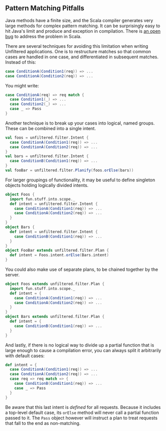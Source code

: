 Pattern Matching Pitfalls
-------------------------

Java methods have a finite size, and the Scala compiler generates very
large methods for complex pattern matching. It can be surprisingly
easy to hit Java's limit and produce and exception in compilation. There
is [an open bug][1133] to address the problem in Scala.

[1133]: https://lampsvn.epfl.ch/trac/scala/ticket/1133

There are several techniques for avoiding this limitation when writing
Unfiltered applications. One is to restructure matches so that common
cases are handled in one case, and differentiated in subsequent
matches. Instead of this:

```scala
case ConditionA(Condition1(req)) => ...
case ConditionA(Condition2(req)) => ...
```
You might write:

```scala
case ConditionA(req) => req match {
  case Condition1(_) => ...
  case Condition2(_) => ...
  case _ => Pass
}
```
Another technique is to break up your cases into logical, named
groups. These can be combined into a single intent.

```scala
val foos = unfiltered.filter.Intent {
  case ConditionA(Condition1(req)) => ...
  case ConditionA(Condition2(req)) => ...
}
val bars = unfiltered.filter.Intent {
  case ConditionB(Condition1(req)) => ...
}
val fooBar = unfiltered.filter.Planify(foos.orElse(bars))
```
For larger groupings of functionality, it may be useful to define
singleton objects holding logically divided intents.

```scala
object Foos {
  import fun.stuff.into.scope._
  def intent = unfiltered.filter.Intent {
    case ConditionA(Condition1(req)) => ...
    case ConditionA(Condition2(req)) => ...
  }
}
object Bars {
  def intent = unfiltered.filter.Intent {
    case ConditionB(Condition1(req)) => ...
  }
}
object FooBar extends unfiltered.filter.Plan {
  def intent = Foos.intent.orElse(Bars.intent)
}
```
You could also make use of separate plans, to be chained together by
the server.

```scala
object Foos extends unfiltered.filter.Plan {
  import fun.stuff.into.scope._
  def intent = {
    case ConditionA(Condition1(req)) => ...
    case ConditionA(Condition2(req)) => ...
  }
}
object Bars extends unfiltered.filter.Plan {
  def intent = {
    case ConditionB(Condition1(req)) => ...
  }
}
```
And lastly, if there is no logical way to divide up a partial function
that is large enough to cause a compilation error, you can always
split it arbitrarily with default cases:

```scala
def intent = {
  case ConditionA(Condition1(req)) => ...
  case ConditionA(Condition2(req)) => ...
  case req => req match => {
    case ConditionB(Condition1(req)) => ...
    case _ => Pass
  }
}
```
Be aware that this last intent is *defined* for all requests. Because it
includes a top-level default case, its `orElse` method will never call
a partial function passed to it. The `Pass` object however will instruct
a plan to treat requests that fall to the end as non-matching.
